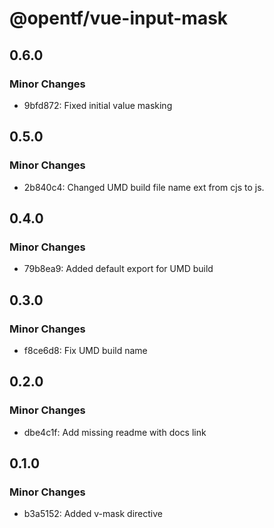 # @opentf/vue-input-mask

## 0.6.0

### Minor Changes

- 9bfd872: Fixed initial value masking

## 0.5.0

### Minor Changes

- 2b840c4: Changed UMD build file name ext from cjs to js.

## 0.4.0

### Minor Changes

- 79b8ea9: Added default export for UMD build

## 0.3.0

### Minor Changes

- f8ce6d8: Fix UMD build name

## 0.2.0

### Minor Changes

- dbe4c1f: Add missing readme with docs link

## 0.1.0

### Minor Changes

- b3a5152: Added v-mask directive
